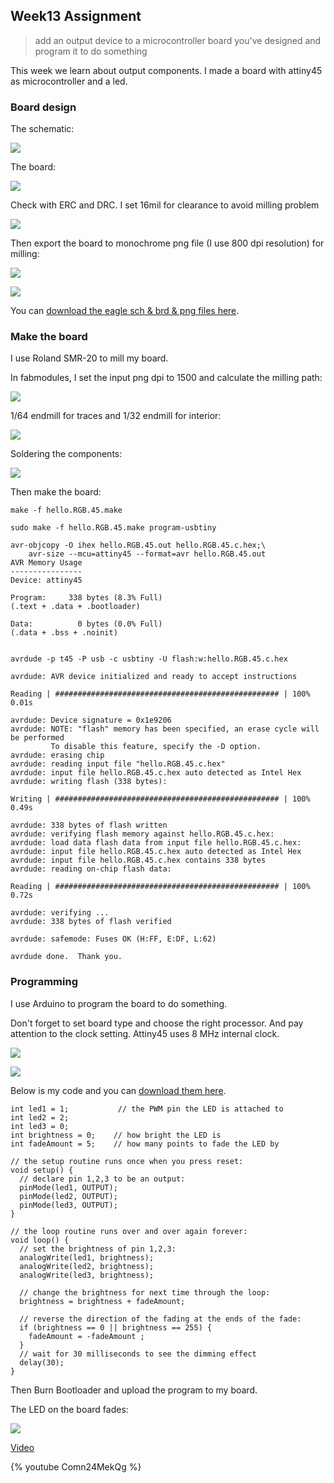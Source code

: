 ## Week13 Assignment

> add an output device to a microcontroller board you've designed and program it to do something

This week we learn about output components. I made a board with attiny45 as microcontroller and a led.

### Board design

The schematic:

![](http://7xjpra.com1.z0.glb.clouddn.com/week13-eagle-sch.png)

The board:

![](http://7xjpra.com1.z0.glb.clouddn.com/week13-eagle-brd.png)

Check with ERC and DRC. I set 16mil for clearance to avoid milling problem

![](http://7xjpra.com1.z0.glb.clouddn.com/setDRCclearance.png)

Then export the board to monochrome png file (I use 800 dpi resolution) for milling:

![](http://7xjpra.com1.z0.glb.clouddn.com/output-trace.png)

![](http://7xjpra.com1.z0.glb.clouddn.com/output-outline.png)

You can [download the eagle sch & brd & png files here]().

### Make the board

I use Roland SMR-20 to mill my board.

In fabmodules, I set the input png dpi to 1500 and calculate the milling path:

![](http://7xjpra.com1.z0.glb.clouddn.com/week13fabmodule.png)

1/64 endmill for traces and 1/32 endmill for interior:

![](http://7xjpra.com1.z0.glb.clouddn.com/week13milledboard.jpeg)

Soldering the components:

![](http://7xjpra.com1.z0.glb.clouddn.com/week13soderedboard.jpeg)

Then make the board:

``make -f hello.RGB.45.make``

``sudo make -f hello.RGB.45.make program-usbtiny``

```
avr-objcopy -O ihex hello.RGB.45.out hello.RGB.45.c.hex;\
	avr-size --mcu=attiny45 --format=avr hello.RGB.45.out
AVR Memory Usage
----------------
Device: attiny45

Program:     338 bytes (8.3% Full)
(.text + .data + .bootloader)

Data:          0 bytes (0.0% Full)
(.data + .bss + .noinit)


avrdude -p t45 -P usb -c usbtiny -U flash:w:hello.RGB.45.c.hex

avrdude: AVR device initialized and ready to accept instructions

Reading | ################################################## | 100% 0.01s

avrdude: Device signature = 0x1e9206
avrdude: NOTE: "flash" memory has been specified, an erase cycle will be performed
         To disable this feature, specify the -D option.
avrdude: erasing chip
avrdude: reading input file "hello.RGB.45.c.hex"
avrdude: input file hello.RGB.45.c.hex auto detected as Intel Hex
avrdude: writing flash (338 bytes):

Writing | ################################################## | 100% 0.49s

avrdude: 338 bytes of flash written
avrdude: verifying flash memory against hello.RGB.45.c.hex:
avrdude: load data flash data from input file hello.RGB.45.c.hex:
avrdude: input file hello.RGB.45.c.hex auto detected as Intel Hex
avrdude: input file hello.RGB.45.c.hex contains 338 bytes
avrdude: reading on-chip flash data:

Reading | ################################################## | 100% 0.72s

avrdude: verifying ...
avrdude: 338 bytes of flash verified

avrdude: safemode: Fuses OK (H:FF, E:DF, L:62)

avrdude done.  Thank you.
```

### Programming

I use Arduino to program the board to do something.

Don't forget to set board type and choose the right processor. And pay attention to the clock setting. Attiny45 uses 8 MHz internal clock.

![](http://7xjpra.com1.z0.glb.clouddn.com/arduinosetting8m.png)

![](http://7xjpra.com1.z0.glb.clouddn.com/week13-Arduino.png)

Below is my code and you can [download them here]().

``` 
int led1 = 1;           // the PWM pin the LED is attached to
int led2 = 2;
int led3 = 0;
int brightness = 0;    // how bright the LED is
int fadeAmount = 5;    // how many points to fade the LED by

// the setup routine runs once when you press reset:
void setup() {
  // declare pin 1,2,3 to be an output:
  pinMode(led1, OUTPUT);
  pinMode(led2, OUTPUT);
  pinMode(led3, OUTPUT);
}

// the loop routine runs over and over again forever:
void loop() {
  // set the brightness of pin 1,2,3:
  analogWrite(led1, brightness);
  analogWrite(led2, brightness);
  analogWrite(led3, brightness);

  // change the brightness for next time through the loop:
  brightness = brightness + fadeAmount;

  // reverse the direction of the fading at the ends of the fade:
  if (brightness == 0 || brightness == 255) {
    fadeAmount = -fadeAmount ;
  }
  // wait for 30 milliseconds to see the dimming effect
  delay(30);
}

```
Then Burn Bootloader and upload the program to my board.

The LED on the board fades:

![](http://7xjpra.com1.z0.glb.clouddn.com/week13final.png)

[Video](https://youtu.be/Comn24MekQg)

{% youtube Comn24MekQg %}